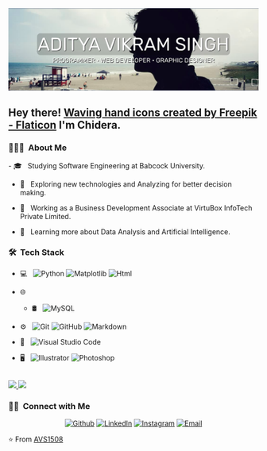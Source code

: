 <img src="https://raw.githubusercontent.com/AVS1508/AVS1508/master/assets/Aditya%20Vikram%20Singh%20Banner.png">

<h2>Hey there! <a href="https://www.flaticon.com/free-icons/waving-hand" title="waving hand icons">Waving hand icons created by Freepik - Flaticon</a> I'm Chidera.</h2>

<h3> 👨🏻‍💻 &nbsp;About Me </h3>
- 🎓 &nbsp; Studying Software Engineering at Babcock University.

- 🤔 &nbsp; Exploring new technologies and Analyzing for better decision making.

- 💼 &nbsp; Working as a Business Development Associate at VirtuBox InfoTech Private Limited.

- 🌱 &nbsp; Learning more about Data Analysis  and Artificial Intelligence.

<h3> 🛠 &nbsp;Tech Stack</h3>

- 💻 &nbsp;
  ![Python](https://img.shields.io/badge/-Python-333333?style=flat&logo=python)
  ![Matplotlib](https://img.shields.io/badge/-Java-333333?style=flat&logo=Java&logoColor=007396)
  ![Html](https://img.shields.io/badge/-C++-333333?style=flat&logo=C%2B%2B&logoColor=00599C)
  
- 🌐 &nbsp;
  - 🛢 &nbsp;
  ![MySQL](https://img.shields.io/badge/-MySQL-333333?style=flat&logo=mysql)
  
- ⚙️ &nbsp;
  ![Git](https://img.shields.io/badge/-Git-333333?style=flat&logo=git)
  ![GitHub](https://img.shields.io/badge/-GitHub-333333?style=flat&logo=github)
  ![Markdown](https://img.shields.io/badge/-Markdown-333333?style=flat&logo=markdown)
- 🔧 &nbsp;
  ![Visual Studio Code](https://img.shields.io/badge/-Visual%20Studio%20Code-333333?style=flat&logo=visual-studio-code&logoColor=007ACC)
  
- 🖥 &nbsp;
  ![Illustrator](https://img.shields.io/badge/-Illustrator-333333?style=flat&logo=adobe-illustrator)
  ![Photoshop](https://img.shields.io/badge/-Photoshop-333333?style=flat&logo=adobe-photoshop)
  

<br/>

<a href="https://github.com/AVS1508">
  <img height="180em" src="https://github-readme-stats.vercel.app/api?username=AVS1508&theme=buefy&show_icons=true" />
  <img height="180em" src="https://github-readme-stats.vercel.app/api/top-langs/?username=AVS1508&theme=buefy&layout=compact" />
</a>

<br/>

<h3> 🤝🏻 &nbsp;Connect with Me </h3>

<p align="center">
<a href="https://github.com/Deraij/"><img alt="Github" src="https://img.shields.io/badge/Website-www.adityavsingh.com-blue?style=flat-square&logo=google-chrome"></a>
<a href="https://www.linkedin.com/in/igboejesi-chidera-10a25a1b5/"><img alt="LinkedIn" src="https://img.shields.io/badge/LinkedIn-Aditya%20Vikram%20Singh-blue?style=flat-square&logo=linkedin"></a>
<a href="https://www.instagram.com/dera.ij/"><img alt="Instagram" src="https://img.shields.io/badge/Instagram-adityavs__-blue?style=flat-square&logo=instagram"></a>
<a href="mailto:igboejesichidera@gmail.com"><img alt="Email" src="https://img.shields.io/badge/Email-avsingh@umass.edu-blue?style=flat-square&logo=gmail"></a>
</p>

⭐️ From [AVS1508](https://github.com/AVS1508)
